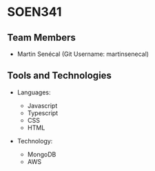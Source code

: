 # SOEN341

## Team Members
- Martin Senécal (Git Username: martinsenecal)


## Tools and Technologies
- Languages:
  - Javascript
  - Typescript
  - CSS
  - HTML
  
- Technology:
  - MongoDB
  - AWS
  
